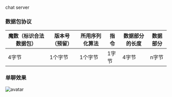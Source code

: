 chat server
### 数据包协议
魔数（标识合法数据包）  |版本号（预留）| 所用序列化算法 | 指令  |数据部分的长度 |数据部分
----- |---|---|---|---|---
4字节|1个字节|1个字节|1字节|4字节| n字节

### 单聊效果
![avatar](http://g.recordit.co/UYToEfjCu7.gif)
